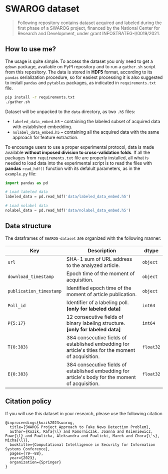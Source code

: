 # SWAROG dataset

> Following repository contains dataset acquired and labeled during the first phase of a SWAROG project, financed by the National Center for Research and Development, under grant INFOSTRATEG-I/0019/2021.

## How to use me?

The usage is quite simple. To access the dataset you only need to get a `gdown` package, available on PyPI repository and to run a `gather.sh` script from this repository. The data is stored in **HDF5** format, according to its `pandas` serialization procedure, so for easiest processing it is also suggested to install `pandas` and `pytables` packages, as indicated in `requirements.txt` file. 

```bash
pip install -r requirements.txt
./gather.sh
```

Dataset will be unpacked to the `data` directory, as two `.h5` files:

- `labeled_data_embed.h5` – containing the labeled subset of acquired data with established embedding.
- `nolabel_data_embed.h5` – containing all the acquired data with the same approach for feature extraction.

To encourage users to use a proper experimental protocol, data is made available **without imposed division to cross-validation folds**. If all the packages from `requirements.txt` file are properly installed, all what is needed to load data into the experimental script is to read the files with **pandas** `read_hdf()` function with its defalult parameters, as in the `example.py` file:

```python
import pandas as pd

# Load labeled data
labeled_data = pd.read_hdf('data/labeled_data_embed.h5')

# Load nolabel data
nolabel_data = pd.read_hdf('data/nolabel_data_embed.h5')
```

## Data structure

The dataframes of `SWAROG-dataset` are organized with the following manner:

|Key|Description|dtype|
|---|---|---|
|`url`| SHA-1 sum of URL address to the analyzed article. | `object` |
|`download_timestamp`| Epoch time of the moment of acquisition. | `object` |
|`publication_timestamp`| Identified epoch time of the moment of article publication. | `object` |
|`Poll_id`| Identifier of a labeling poll. **[only for labeled data]** | `int64` |
|`P{5:17}`| 12 consecutive fields of binary labeling structure. **[only for labeled data]** | `int64` |
|`T{0:383}`| 384 consecutive fields of established embedding for article's titles for the moment of acquisition. | `float32` |
|`E{0:383}`| 384 consecutive fields of established embedding for article's body for the moment of acquisition. | `float32` |

## Citation policy

If you will use this dataset in your research, please use the following citation

```
@inproceedings{kozik2023swarog,
  title={SWAROG Project Approach to Fake News Detection Problem},
  author={Kozik, Rafa{\l} and Komorniczak, Joanna and Ksieniewicz, Pawe{\l} and Pawlicka, Aleksandra and Pawlicki, Marek and Chora{\'s}, Micha{\l}},
  booktitle={Computational Intelligence in Security for Information Systems Conference},
  pages={79--88},
  year={2023},
  organization={Springer}
}
```
